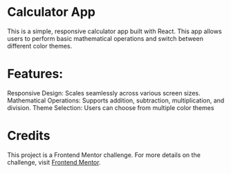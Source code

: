 # Calculator App

This is a simple, responsive calculator app built with React. This app allows users to perform basic mathematical operations and switch between different color themes.

# Features:

Responsive Design: Scales seamlessly across various screen sizes.
Mathematical Operations: Supports addition, subtraction, multiplication, and division.
Theme Selection: Users can choose from multiple color themes

# Credits
This project is a Frontend Mentor challenge. For more details on the challenge, visit [Frontend Mentor](https://github.com/frontend-mentor/calculator-app-react).
